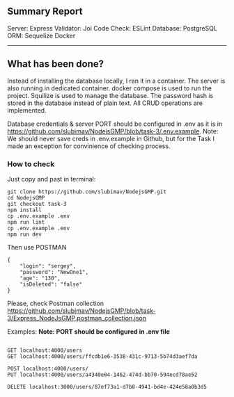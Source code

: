 ## Summary Report

Server: Express
Validator: Joi
Code Check: ESLint
Database: PostgreSQL
ORM: Sequelize
Docker

---

## What has been done?

Instead of installing the database locally, I ran it in a container.
The server is also running in dedicated container. docker compose is used to run the project.
Squilize is used to manage the database. The password hash is stored in the database instead of plain text.
All CRUD operations are implemented.

Database credentials & server PORT should be configured in .env as it is in https://github.com/slubimav/NodejsGMP/blob/task-3/.env.example. Note: We should never save creds in .env.example in Github, but for the Task I made an exception for convinience of checking process.

### How to check

Just copy and past in terminal:

```
git clone https://github.com/slubimav/NodejsGMP.git
cd NodejsGMP
git checkout task-3
npm install
cp .env.example .env
npm run lint
cp .env.example .env
npm run dev

```

Then use POSTMAN

```
{
    "login": "sergey",
    "password": "NewOne1",
    "age": "130",
    "isDeleted": "false"
}

```

Please, check Postman collection https://github.com/slubimav/NodejsGMP/blob/task-3/Express_NodeJsGMP.postman_collection.json

Examples:
**Note: PORT should be configured in .env file**

```

GET localhost:4000/users
GET localhost:4000/users/ffcdb1e6-3538-431c-9713-5b74d3aef7da

POST localhost:4000/users/
PUT localhost:4000/users/a4340e04-1462-474d-bb70-594ecd78ae52

DELETE localhost:3000/users/87ef73a1-d7b8-4941-bd4e-424e58a0b3d5

```
